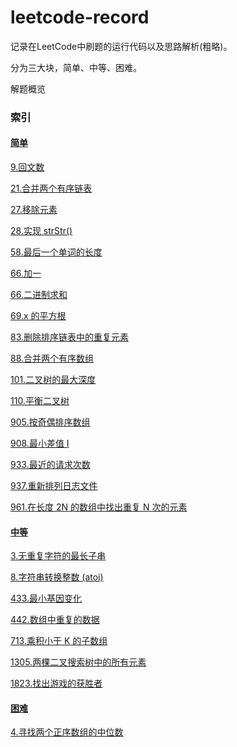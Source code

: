# leetcode-record

记录在LeetCode中刷题的运行代码以及思路解析(粗略)。

分为三大块，简单、中等、困难。

解题概览

### 索引

#### [简单](https://github.com/Ijiran/leetcode-record/tree/main/src/main/java/top/pxyz/simple)

[9.回文数](https://github.com/Ijiran/leetcode-record/tree/main/src/main/java/top/pxyz/simple/s9)

[21.合并两个有序链表](https://github.com/Ijiran/leetcode-record/tree/main/src/main/java/top/pxyz/simple/s21)

[27.移除元素](https://github.com/Ijiran/leetcode-record/tree/main/src/main/java/top/pxyz/simple/s27)

[28.实现 strStr()](https://github.com/Ijiran/leetcode-record/tree/main/src/main/java/top/pxyz/simple/s28)

[58.最后一个单词的长度](https://github.com/Ijiran/leetcode-record/tree/main/src/main/java/top/pxyz/simple/s58)

[66.加一](https://github.com/Ijiran/leetcode-record/tree/main/src/main/java/top/pxyz/simple/s66)

[66.二进制求和](https://github.com/Ijiran/leetcode-record/tree/main/src/main/java/top/pxyz/simple/s67)

[69.x 的平方根](https://github.com/Ijiran/leetcode-record/tree/main/src/main/java/top/pxyz/simple/s69)

[83.删除排序链表中的重复元素](https://github.com/Ijiran/leetcode-record/tree/main/src/main/java/top/pxyz/simple/s83)

[88.合并两个有序数组](https://github.com/Ijiran/leetcode-record/tree/main/src/main/java/top/pxyz/simple/s88)

[101.二叉树的最大深度](https://github.com/Ijiran/leetcode-record/tree/main/src/main/java/top/pxyz/simple/s101)

[110.平衡二叉树](https://github.com/Ijiran/leetcode-record/tree/main/src/main/java/top/pxyz/simple/s110)

[905.按奇偶排序数组](https://github.com/Ijiran/leetcode-record/tree/main/src/main/java/top/pxyz/simple/s905)

[908.最小差值 I](https://github.com/Ijiran/leetcode-record/tree/main/src/main/java/top/pxyz/simple/s908)

[933.最近的请求次数](https://github.com/Ijiran/leetcode-record/tree/main/src/main/java/top/pxyz/simple/s933)

[937.重新排列日志文件](https://github.com/Ijiran/leetcode-record/tree/main/src/main/java/top/pxyz/simple/s937)

[961.在长度 2N 的数组中找出重复 N 次的元素](https://github.com/Ijiran/leetcode-record/tree/main/src/main/java/top/pxyz/simple/s961)

#### [中等](https://github.com/Ijiran/leetcode-record/tree/main/src/main/java/top/pxyz/medium)

[3.无重复字符的最长子串](https://github.com/Ijiran/leetcode-record/tree/main/src/main/java/top/pxyz/medium/m3)

[8.字符串转换整数 (atoi)](https://github.com/Ijiran/leetcode-record/tree/main/src/main/java/top/pxyz/medium/m8)

[433.最小基因变化](https://github.com/Ijiran/leetcode-record/tree/main/src/main/java/top/pxyz/medium/m433)

[442.数组中重复的数据](https://github.com/Ijiran/leetcode-record/tree/main/src/main/java/top/pxyz/medium/m442)

[713.乘积小于 K 的子数组](https://github.com/Ijiran/leetcode-record/tree/main/src/main/java/top/pxyz/medium/m713)

[1305.两棵二叉搜索树中的所有元素](https://github.com/Ijiran/leetcode-record/tree/main/src/main/java/top/pxyz/medium/m1305)

[1823.找出游戏的获胜者](https://github.com/Ijiran/leetcode-record/tree/main/src/main/java/top/pxyz/medium/m1823)

#### [困难](https://github.com/Ijiran/leetcode-record/tree/main/src/main/java/top/pxyz/difficulty)

[4.寻找两个正序数组的中位数](https://github.com/Ijiran/leetcode-record/tree/main/src/main/java/top/pxyz/difficulty/d4)

